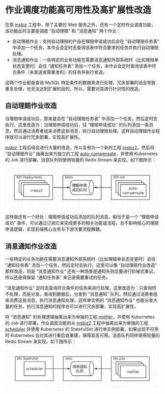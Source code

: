 # 作业调度功能高可用性及高扩展性改造<!-- omit in toc -->

在原 [insbiz](https://github.com/fooins/insbiz) 工程中，除了主要的 Web 服务之外，还有一个定时作业调度功能，该功能此时主要是调度 “自动理赔” 和 “消息通知” 两个作业：

- 自动理赔作业：支持自动理赔的产品在理赔申请成功后会在 “自动理赔任务表” 中添加一个任务，本作业会定时去查询该表中符合要求的任务并执行自动理赔处理。
- 消息通知作业：一些特定的业务功能在需要消息通知外部系统时（比如理赔单状态变更时）会往 “通知任务表” 添加一个任务，本作业会定时查询该表中符合条件（未发送或需重发的）的任务并执行发送。

这两个作业都是查询 MySQL 特定条件的数据来进行处理，冗余部署的话会导致重复处理，也无法达到扩展的目的。所以，需要对其进行针对性的改造。

## 自动理赔作业改造

当理赔申请成功后，原来是会在 “自动理赔任务表” 中添加一个任务，然后定时去执行。这里改造为：当理赔申请成功后，往 “理赔申请成功” 的队列添加一条消息，然后通过消费者组来消费这些消息，执行自动理赔处理。这样自动理赔作业程序就可以进行冗余部署，实现高扩展性。

[insbiz](https://github.com/fooins/insbiz) 工程后续会进行大量的改造，所以复制为一个新的工程 [insbiz2](https://github.com/fooins/insbiz2)。然后将 “自动理赔作业” 抽离出来为独立的工程 [auto-compensate](https://github.com/fooins/auto-compensate)，并使用 Kubernetes 的 Job 进行部署。消息队列则使用轻量的 Redis Stream 来实现。如下图所示：

<img src="./imgs/自动理赔作业改造.png" width="600" alt="自动理赔作业改造"/>

这样做还有一个好处：理赔申请成功后添加的队列消息，相当于是一个 “理赔申请成功” 事件，可以通过订阅它来完成更多的相关功能或流程，且不影响核心的理赔申请逻辑，实现前端核心业务与下游次要流程解耦。

## 消息通知作业改造

一些特定的业务功能在需要消息通知外部系统时（比如理赔单状态变更时）会往 “通知任务表” 添加一个任务，然后定时去执行。这里可以像 “自动理赔作业改造” 那样改造，但是 “消息通知作业” 还有一种场景是通知失败后要进行阶梯式重试，所以还是得保留 “通知任务表” 来记录需要重试的任务。

“消息通知作业” 定时去查询符合条件的任务来进行处理，这里改造为：只查询但不处理，而是分发。查询到数据后，分发到 “消息通知” 队列，然后通过消费者组来消费这些消息，执行消息通知处理。这样单实例的 “消息通知作业” 也能分发大量的任务，执行消息通知的程序也可以进行冗余部署，实现高扩展性。

将 “消息通知” 的处理逻辑抽离出来为单独的工程 [notifier](https://github.com/fooins/notifier)，并使用 Kubernetes 的 Job 进行部署。作业调度功能则从 [insbiz2](https://github.com/fooins/insbiz2) 工程中抽离出来为单独的工程 [scheduler](https://github.com/fooins/scheduler) 并使用 Kubernetes 的 StatefulSet 进行单实例部署，如果出现不可用时 Kubernetes 会对其进行重启或重建，保障其高可用。消息队列同样使用轻量的 Redis Stream 来实现。如下图所示：

<img src="./imgs/消息通知作业改造.png" width="600" alt="消息通知作业改造"/>
